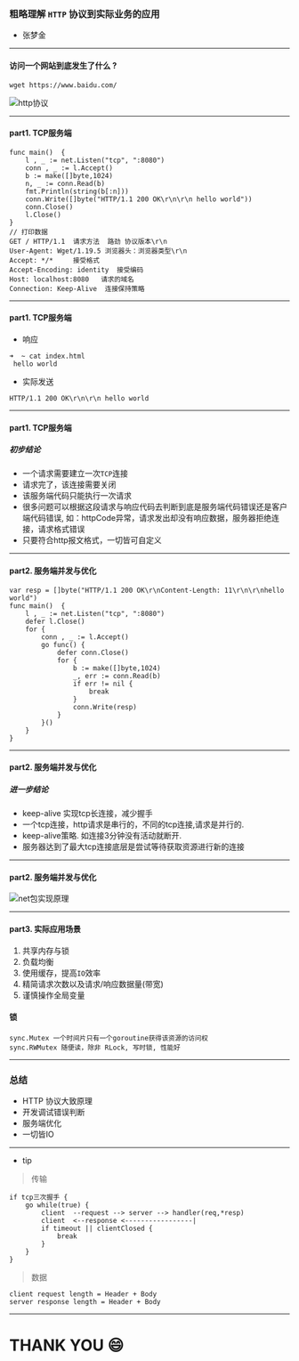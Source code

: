 ### 粗略理解 `HTTP` 协议到实际业务的应用

* 张梦金


----

#### 访问一个网站到底发生了什么 ? 

```
wget https://www.baidu.com/ 
```

![http协议](http-bs.jpg)


---

#### part1. TCP服务端

```
func main()  {
	l , _ := net.Listen("tcp", ":8080")
	conn , _ := l.Accept()
	b := make([]byte,1024)
	n, _ := conn.Read(b)
	fmt.Println(string(b[:n]))
	conn.Write([]byte("HTTP/1.1 200 OK\r\n\r\n hello world"))
	conn.Close()
	l.Close()
}
// 打印数据
GET / HTTP/1.1	请求方法  路劲 协议版本\r\n
User-Agent: Wget/1.19.5 浏览器头：浏览器类型\r\n
Accept: */*		接受格式
Accept-Encoding: identity  接受编码
Host: localhost:8080   请求的域名
Connection: Keep-Alive  连接保持策略
```

----

#### part1. TCP服务端
* 响应
```
➜  ~ cat index.html
 hello world
```
* 实际发送
```
HTTP/1.1 200 OK\r\n\r\n hello world
```

--- 

#### part1. TCP服务端

##### 初步结论

* 一个请求需要建立一次`TCP`连接
* 请求完了，该连接需要关闭
* 该服务端代码只能执行一次请求
* 很多问题可以根据这段请求与响应代码去判断到底是服务端代码错误还是客户端代码错误, 如：httpCode异常，请求发出却没有响应数据，服务器拒绝连接，请求格式错误 
* 只要符合http报文格式，一切皆可自定义

---

#### part2. 服务端并发与优化

```
var resp = []byte("HTTP/1.1 200 OK\r\nContent-Length: 11\r\n\r\nhello world")
func main()  {
	l , _ := net.Listen("tcp", ":8080")
	defer l.Close()
	for {
		conn , _ := l.Accept()
		go func() {
			defer conn.Close()
			for {
				b := make([]byte,1024)
				_, err := conn.Read(b)
				if err != nil {
					break
				}
				conn.Write(resp)
			}
		}()
	}
}
```

---- 

#### part2. 服务端并发与优化

##### 进一步结论
* keep-alive 实现tcp长连接，减少握手
* 一个tcp连接，http请求是串行的，不同的tcp连接,请求是并行的.
* keep-alive策略. 如连接3分钟没有活动就断开. 
* 服务器达到了最大tcp连接底层是尝试等待获取资源进行新的连接

---- 

#### part2. 服务端并发与优化

![net包实现原理](tcp-1.png)


---

#### part3. 实际应用场景

1. 共享内存与锁
2. 负载均衡
3. 使用缓存，提高`IO`效率
4. 精简请求次数以及请求/响应数据量(带宽)
5. 谨慎操作全局变量


#### 锁

```
sync.Mutex 一个时间片只有一个goroutine获得该资源的访问权
sync.RWMutex 随便读，除非 RLock, 写时锁, 性能好

```
--- 


### 总结

* HTTP 协议大致原理
* 开发调试错误判断
* 服务端优化
* 一切皆IO

---

* tip

> 传输
```
if tcp三次握手 {
    go while(true) {
        client  --request --> server --> handler(req,*resp)
        client  <--response <-----------------|
        if timeout || clientClosed {
            break
        }
    }
}
```
> 数据
```
client request length = Header + Body
server response length = Header + Body 
```

--- 
# THANK YOU :smile:























